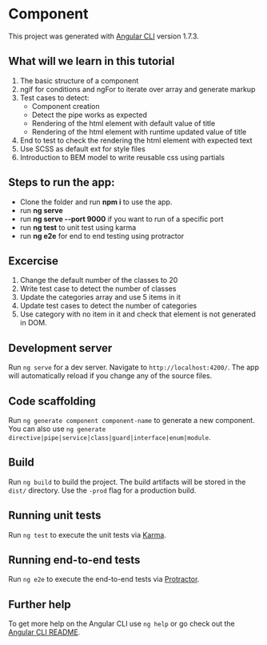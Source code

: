 # Component

This project was generated with [Angular CLI](https://github.com/angular/angular-cli) version 1.7.3.

## What will we learn in this tutorial
1) The basic structure of a component
2) ngif for conditions and ngFor to iterate over array and generate markup
3) Test cases to detect:
    - Component creation 
    - Detect the pipe works as expected
    - Rendering of the html element with default value of title
    - Rendering of the html element with runtime updated value of title 
4) End to test to check the rendering the html element with expected text
5) Use SCSS as default ext for style files
6) Introduction to BEM model to write reusable css using partials

## Steps to run the app:
- Clone the folder and run <b>npm i</b> to use the app.
- run <b>ng serve</b>
- run <b>ng serve --port 9000</b> if you want to run of a specific port
- run <b>ng test</b> to unit test using karma
- run <b>ng e2e</b> for end to end testing using protractor

## Excercise
1) Change the default number of the classes to 20
2) Write test case to detect the number of classes
3) Update the categories array and use 5 items in it 
4) Update test cases to detect the number of categories
5) Use category with no item in it and check that element is not generated in DOM.

## Development server

Run `ng serve` for a dev server. Navigate to `http://localhost:4200/`. The app will automatically reload if you change any of the source files.

## Code scaffolding

Run `ng generate component component-name` to generate a new component. You can also use `ng generate directive|pipe|service|class|guard|interface|enum|module`.

## Build

Run `ng build` to build the project. The build artifacts will be stored in the `dist/` directory. Use the `-prod` flag for a production build.

## Running unit tests

Run `ng test` to execute the unit tests via [Karma](https://karma-runner.github.io).

## Running end-to-end tests

Run `ng e2e` to execute the end-to-end tests via [Protractor](http://www.protractortest.org/).

## Further help

To get more help on the Angular CLI use `ng help` or go check out the [Angular CLI README](https://github.com/angular/angular-cli/blob/master/README.md).
